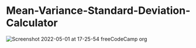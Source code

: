 # Mean-Variance-Standard-Deviation-Calculator
![Screenshot 2022-05-01 at 17-25-54 freeCodeCamp org](https://user-images.githubusercontent.com/80288850/166157163-d4b6c795-2dd8-4b12-bfb6-56f4feb894e5.png)
